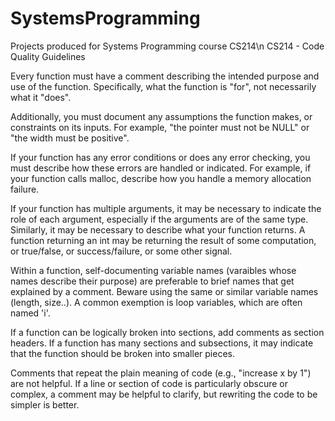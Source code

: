 # SystemsProgramming
Projects produced for Systems Programming course CS214\n
CS214 - Code Quality Guidelines

Every function must have a comment describing the intended purpose and use of the function. Specifically, what the function is "for", not necessarily what it "does".

Additionally, you must document any assumptions the function makes, or constraints on its inputs. For example, "the pointer must not be NULL" or "the width must be positive".

If your function has any error conditions or does any error checking, you must describe how these errors are handled or indicated. For example, if your function calls malloc, describe how you handle a memory allocation failure. 

If your function has multiple arguments, it may be necessary to indicate the role of each argument, especially if the arguments are of the same type. Similarly, it may be necessary to describe what your function returns. A function returning an int may be returning the result of some computation, or true/false, or success/failure, or some other signal.

Within a function, self-documenting variable names (varaibles whose names describe their purpose) are preferable to brief names that get explained by a comment. Beware using the same or similar variable names (length, size..). A common exemption is loop variables, which are often named 'i'.

If a function can be logically broken into sections, add comments as section headers. If a function has many sections and subsections, it may indicate that the function should be broken into smaller pieces. 

Comments that repeat the plain meaning of code (e.g., "increase x by 1") are not helpful. If a line or section of code is particularly obscure or complex, a comment may be helpful to clarify, but rewriting the code to be simpler is better.
